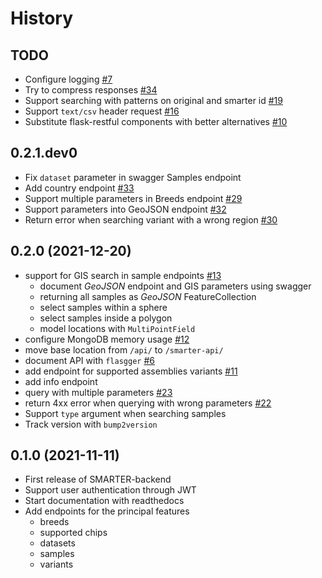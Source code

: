 
History
=======

TODO
----

* Configure logging [#7](https://github.com/cnr-ibba/SMARTER-backend/issues/7)
* Try to compress responses [#34](https://github.com/cnr-ibba/SMARTER-backend/issues/34)
* Support searching with patterns on original and smarter id [#19](https://github.com/cnr-ibba/SMARTER-backend/issues/19)
* Support `text/csv` header request [#16](https://github.com/cnr-ibba/SMARTER-backend/issues/16)
* Substitute flask-restful components with better alternatives [#10](https://github.com/cnr-ibba/SMARTER-backend/issues/10)

0.2.1.dev0
----------

* Fix `dataset` parameter in swagger Samples endpoint
* Add country endpoint [#33](https://github.com/cnr-ibba/SMARTER-backend/issues/33)
* Support multiple parameters in Breeds endpoint [#29](https://github.com/cnr-ibba/SMARTER-backend/issues/29)
* Support parameters into GeoJSON endpoint [#32](https://github.com/cnr-ibba/SMARTER-backend/issues/32)
* Return error when searching variant with a wrong region [#30](https://github.com/cnr-ibba/SMARTER-backend/issues/30)

0.2.0 (2021-12-20)
------------------

* support for GIS search in sample endpoints [#13](https://github.com/cnr-ibba/SMARTER-backend/issues/13)
  * document *GeoJSON* endpoint and GIS parameters using swagger
  * returning all samples as *GeoJSON* FeatureCollection
  * select samples within a sphere
  * select samples inside a polygon
  * model locations with `MultiPointField`
* configure MongoDB memory usage [#12](https://github.com/cnr-ibba/SMARTER-backend/issues/12)
* move base location from `/api/` to `/smarter-api/`
* document API with `flasgger` [#6](https://github.com/cnr-ibba/SMARTER-backend/issues/6)
* add endpoint for supported assemblies variants [#11](https://github.com/cnr-ibba/SMARTER-backend/issues/11)
* add info endpoint
* query with multiple parameters [#23](https://github.com/cnr-ibba/SMARTER-backend/issues/23)
* return 4xx error when querying with wrong parameters [#22](https://github.com/cnr-ibba/SMARTER-backend/issues/22)
* Support `type` argument when searching samples
* Track version with `bump2version`

0.1.0 (2021-11-11)
------------------

* First release of SMARTER-backend
* Support user authentication through JWT
* Start documentation with readthedocs
* Add endpoints for the principal features
  * breeds
  * supported chips
  * datasets
  * samples
  * variants
